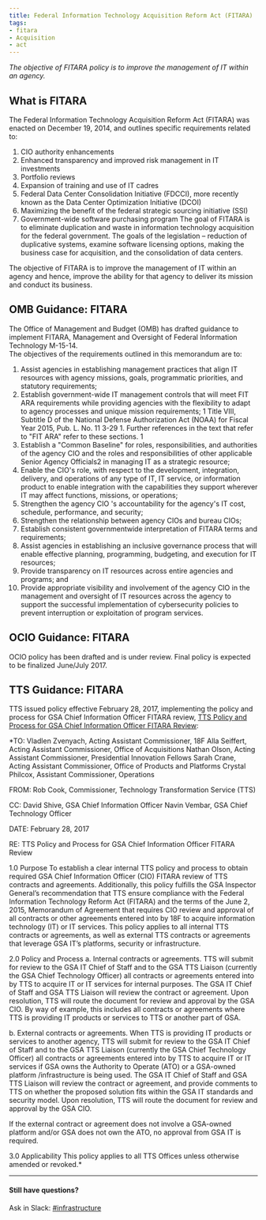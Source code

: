 ```yaml
---
title: Federal Information Technology Acquisition Reform Act (FITARA)
tags:
- fitara
- Acquisition
- act
---
```


_The objective of FITARA policy is to improve the management of IT within an agency._

## What is FITARA
The Federal Information Technology Acquisition Reform Act (FITARA) was enacted on December 19, 2014, and outlines specific requirements related to:

1. CIO authority enhancements
2. Enhanced transparency and improved risk management in IT   investments
3. Portfolio reviews
4. Expansion of training and use of IT cadres
5. Federal Data Center Consolidation Initiative (FDCCI), more recently known as the Data Center Optimization Initiative (DCOI)
6. Maximizing the benefit of the federal strategic sourcing initiative (SSI)
7. Government-wide software purchasing program
The goal of FITARA is to eliminate duplication and waste in information technology acquisition for the federal government.  The goals of the legislation – reduction of duplicative systems, examine software licensing options, making the business case for acquisition, and the consolidation of data centers.

The objective of FITARA is to improve the management of IT within an agency and hence, improve the ability for that agency to deliver its mission and conduct its business.

## OMB Guidance: FITARA
The Office of Management and Budget (OMB) has drafted guidance to implement FITARA, Management and Oversight of Federal Information Technology M-15-14.  
The objectives of the requirements outlined in this memorandum are to:

1. Assist agencies in establishing management practices that align IT resources with agency missions, goals, programmatic priorities, and statutory requirements;
2. Establish government-wide IT management controls that will meet FIT ARA requirements while providing agencies with the flexibility to adapt to agency processes and unique mission requirements; 1 Title VIII, Subtitle D of the National Defense Authorization Act (NOAA) for Fiscal Year 2015, Pub. L. No. 11 3-29 1. Further references in the text that refer to "FIT ARA" refer to these sections. 1
3. Establish a "Common Baseline" for roles, responsibilities, and authorities of the agency CIO and the roles and responsibilities of other applicable Senior Agency Officials2 in managing IT as a strategic resource;
4. Enable the CIO's role, with respect to the development, integration, delivery, and operations of any type of IT, IT service, or information product to enable integration with the capabilities they support wherever IT may affect functions, missions, or operations;
5. Strengthen the agency CIO 's accountability for the agency's IT cost, schedule, performance, and security;
6. Strengthen the relationship between agency CIOs and bureau CIOs;
7. Establish consistent governmentwide interpretation of FITARA terms and requirements;
8. Assist agencies in establishing an inclusive governance process that will enable effective planning, programming, budgeting, and execution for IT resources;
9. Provide transparency on IT resources across entire agencies and programs; and
10. Provide appropriate visibility and involvement of the agency CIO in the management and oversight of IT resources across the agency to support the successful implementation of cybersecurity policies to prevent interruption or exploitation of program services.

## OCIO Guidance: FITARA
OCIO policy has been drafted and is under review.  Final policy is expected to be finalized June/July 2017.

## TTS Guidance: FITARA
TTS issued policy effective February 28, 2017, implementing the policy and process for GSA Chief Information Officer FITARA review, [TTS Policy and Process for GSA Chief Information Officer FITARA Review](https://docs.google.com/document/d/1vUaxBn8miL2St1MnAV2jVyf5lteHqrl3XSRFD8DwEgU/edit):

*TO: Vladlen Zvenyach, Acting Assistant Commissioner, 18F
Alla Seiffert, Acting Assistant Commissioner, Office of Acquisitions
Nathan Olson, Acting Assistant Commissioner, Presidential Innovation Fellows
Sarah Crane, Acting Assistant Commissioner, Office of Products and Platforms
Crystal Philcox, Assistant Commissioner, Operations

FROM: Rob Cook, Commissioner, Technology Transformation Service (TTS)

CC: David Shive, GSA Chief Information Officer
Navin Vembar, GSA Chief Technology Officer

DATE: February 28, 2017

RE: TTS Policy and Process for GSA Chief Information Officer FITARA Review

1.0 Purpose
To establish a clear internal TTS policy and process to obtain required GSA Chief Information Officer (CIO) FITARA review of TTS contracts and agreements. Additionally, this policy fulfills the GSA Inspector General’s recommendation that TTS ensure compliance with the Federal Information Technology Reform Act (FITARA) and the terms of the June 2, 2015, Memorandum of Agreement that requires CIO review and approval of all contracts or other agreements entered into by 18F to acquire information technology (IT) or IT services. This policy applies to all internal TTS contracts or agreements, as well as external TTS contracts or agreements that leverage GSA IT’s platforms, security or infrastructure.

2.0 Policy and Process
a. Internal contracts or agreements. TTS will submit for review to the GSA IT Chief of Staff and to the GSA TTS Liaison (currently the GSA Chief Technology Officer) all contracts or agreements entered into by TTS to acquire IT or IT services for internal purposes.  The GSA IT Chief of Staff and GSA TTS Liaison will review the contract or agreement. Upon resolution, TTS will route the document for review and approval by the GSA CIO.  By way of example, this includes all contracts or agreements where TTS is providing IT products or services to TTS or another part of GSA.  

b. External contracts or agreements. When TTS is providing IT products or services to another agency, TTS will submit for review to the GSA IT Chief of Staff and to the GSA TTS Liaison (currently the GSA Chief Technology Officer) all contracts or agreements entered into by TTS to acquire IT or IT services if GSA owns the Authority to Operate (ATO) or a GSA-owned platform /infrastructure is being used. The GSA IT Chief of Staff and GSA TTS Liaison will review the contract or agreement, and provide comments to TTS on whether the proposed solution fits within the GSA IT standards and security model. Upon resolution, TTS will route the document for review and approval by the GSA CIO.

If the external contract or agreement does not involve a GSA-owned platform and/or GSA does not own the ATO, no approval from GSA IT is required.

3.0 Applicability
This policy applies to all TTS Offices unless otherwise amended or revoked.*

---

#### Still have questions?

Ask in Slack: [#infrastructure](https://gsa-tts.slack.com/messages/infrastructure/)
